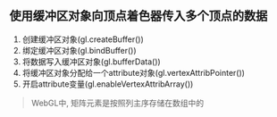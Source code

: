 ## 使用缓冲区对象向顶点着色器传入多个顶点的数据
1. 创建缓冲区对象(gl.createBuffer())
2. 绑定缓冲区对象(gl.bindBuffer())
3. 将数据写入缓冲区对象(gl.bufferData())
4. 将缓冲区对象分配给一个attribute对象(gl.vertexAttribPointer())
5. 开启attribute变量(gl.enableVertexAttribArray())

> WebGL中, 矩阵元素是按照列主序存储在数组中的